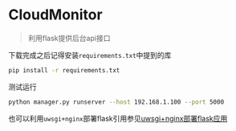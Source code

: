 # CloudMonitor
> 利用flask提供后台api接口

下载完成之后记得安装`requirements.txt`中提到的库
```bash
pip install -r requirements.txt
```

测试运行
```bash
python manager.py runserver --host 192.168.1.100 --port 5000
```

也可以利用`uwsgi+nginx`部署flask引用参见[uwsgi+nginx部署flask应用](https://henulwj.github.io/2016/04/18/flask-uwsgi-nginx/)